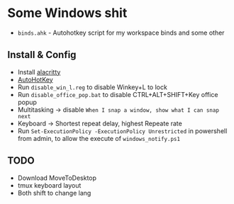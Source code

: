 # Some Windows shit
* `binds.ahk` - Autohotkey script for my workspace binds and some other

## Install & Config
* Install [alacritty](https://github.com/alacritty/alacritty/releases)
* [AutoHotKey](https://www.autohotkey.com/)
* Run `disable_win_l.reg` to disable Winkey+L to lock
* Run `disable_office_pop.bat` to disable CTRL+ALT+SHIFT+Key office popup
* Multitasking -> disable `When I snap a window, show what I can snap next`
* Keyboard -> Shortest repeat delay, highest Repeate rate
* Run `Set-ExecutionPolicy -ExecutionPolicy Unrestricted` in powershell from admin, to allow the execute of `windows_notify.ps1`

## TODO
* Download MoveToDesktop
* tmux keyboard layout
* Both shift to change lang
